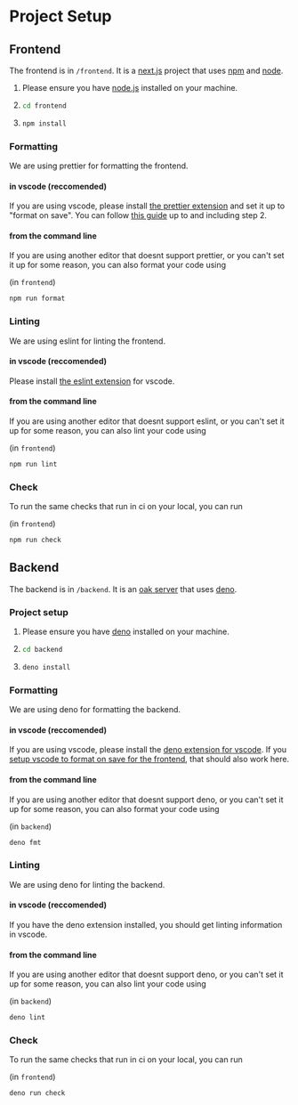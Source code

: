 # Project Setup

## Frontend

The frontend is in `/frontend`. It is a [next.js](https://nextjs.org/) project that uses [npm](https://www.npmjs.com/) and [node](https://nodejs.org/en).

1. Please ensure you have [node.js](https://nodejs.org/en) installed on your machine.
2. ```sh
   cd frontend
   ```
3. ```sh
   npm install
   ```

### Formatting

We are using prettier for formatting the frontend.

#### in vscode (reccomended)

If you are using vscode, please install [the prettier extension](https://marketplace.visualstudio.com/items?itemName=esbenp.prettier-vscode) and set it up to "format on save". You can follow [this guide](https://www.digitalocean.com/community/tutorials/how-to-format-code-with-prettier-in-visual-studio-code) up to and including step 2.

#### from the command line

If you are using another editor that doesnt support prettier, or you can't set it up for some reason, you can also format your code using

(in `frontend`)
```sh
npm run format
```

### Linting

We are using eslint for linting the frontend.

#### in vscode (reccomended)

Please install [the eslint extension](https://marketplace.visualstudio.com/items?itemName=dbaeumer.vscode-eslint) for vscode.

#### from the command line

If you are using another editor that doesnt support eslint, or you can't set it up for some reason, you can also lint your code using

(in `frontend`)
```sh
npm run lint
```

### Check

To run the same checks that run in ci on your local, you can run

(in `frontend`)
```sh
npm run check
```

## Backend

The backend is in `/backend`. It is an [oak server](https://oakserver.org/) that uses [deno](https://deno.com/).

### Project setup

1. Please ensure you have [deno](https://deno.com/) installed on your machine.
2. ```sh
   cd backend
   ```
3. ```sh
   deno install
   ```

### Formatting

We are using deno for formatting the backend.

#### in vscode (reccomended)

If you are using vscode, please install the [deno extension for vscode](https://marketplace.visualstudio.com/items?itemName=denoland.vscode-deno). If you [setup vscode to format on save for the frontend](#in-vscode-reccomended), that should also work here.

#### from the command line

If you are using another editor that doesnt support deno, or you can't set it up for some reason, you can also format your code using

(in `backend`)
```bash
deno fmt
```

### Linting

We are using deno for linting the backend.

#### in vscode (reccomended)

If you have the deno extension installed, you should get linting information in vscode.

#### from the command line

If you are using another editor that doesnt support deno, or you can't set it up for some reason, you can also lint your code using

(in `backend`)
```bash
deno lint
```

### Check

To run the same checks that run in ci on your local, you can run

(in `frontend`)
```sh
deno run check
```
